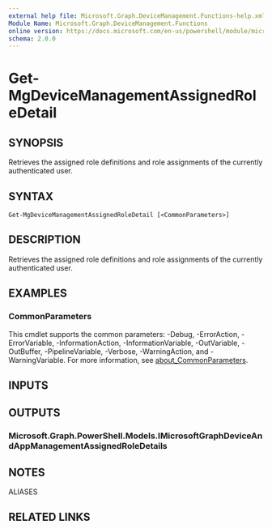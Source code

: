 ```yaml
---
external help file: Microsoft.Graph.DeviceManagement.Functions-help.xml
Module Name: Microsoft.Graph.DeviceManagement.Functions
online version: https://docs.microsoft.com/en-us/powershell/module/microsoft.graph.devicemanagement.functions/get-mgdevicemanagementassignedroledetail
schema: 2.0.0
---
```


# Get-MgDeviceManagementAssignedRoleDetail

## SYNOPSIS
Retrieves the assigned role definitions and role assignments of the currently authenticated user.

## SYNTAX

```
Get-MgDeviceManagementAssignedRoleDetail [<CommonParameters>]
```

## DESCRIPTION
Retrieves the assigned role definitions and role assignments of the currently authenticated user.

## EXAMPLES

### CommonParameters
This cmdlet supports the common parameters: -Debug, -ErrorAction, -ErrorVariable, -InformationAction, -InformationVariable, -OutVariable, -OutBuffer, -PipelineVariable, -Verbose, -WarningAction, and -WarningVariable. For more information, see [about_CommonParameters](http://go.microsoft.com/fwlink/?LinkID=113216).

## INPUTS

## OUTPUTS

### Microsoft.Graph.PowerShell.Models.IMicrosoftGraphDeviceAndAppManagementAssignedRoleDetails
## NOTES

ALIASES

## RELATED LINKS
